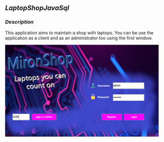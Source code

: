 ## ***LaptopShopJavaSql***

### ***Description***

This application aims to maintain a shop with laptops. You can be use the application as a client and as an administrator too using the first window.

<img align="middle" src = "https://github.com/mironandrei/LaptopShopJavaSql/blob/main/ss/1.0.PNG" width="500" height = "300"/>

